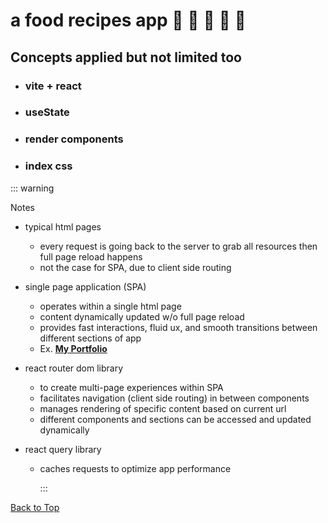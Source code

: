 <a name="custom_anchor_name"></a>

# a food recipes app :stuffed_flatbread: :bento: :waffle: :taco: :hamburger:

## Concepts applied but not limited too

- ### vite + react
- ### useState
- ### render components
- ### index css

::: warning

Notes

- typical html pages

  - every request is going back to the server to grab all resources then full page reload happens
  - not the case for SPA, due to client side routing

- single page application (SPA)

  - operates within a single html page
  - content dynamically updated w/o full page reload
  - provides fast interactions, fluid ux, and smooth transitions between different sections of app
  - Ex. **[My Portfolio](https://sunnykp-portfolio.netlify.app/)**

- react router dom library

  - to create multi-page experiences within SPA
  - facilitates navigation (client side routing) in between components
  - manages rendering of specific content based on current url
  - different components and sections can be accessed and updated dynamically

- react query library

  - caches requests to optimize app performance

    :::

[Back to Top](#custom_anchor_name)
